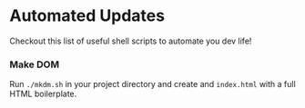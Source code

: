 <h1>Automated Updates</h1>
Checkout this list of useful shell scripts to automate you dev life!

<h3>Make DOM</h3>
<p>Run <code>./mkdm.sh</code> in your project directory and create and <code>index.html</code> with a full HTML boilerplate.</p>